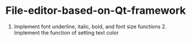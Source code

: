 # File-editor-based-on-Qt-framework
 1. Implement font underline, italic, bold, and font size functions 2. Implement the function of setting text color
